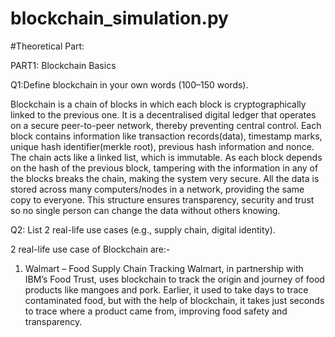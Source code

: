 # blockchain_simulation.py
#Theoretical Part:  

PART1: Blockchain Basics  


Q1:Define blockchain in your own words (100–150 words).  

Blockchain is a chain of blocks in which each block is cryptographically linked to the previous one. It is a decentralised digital ledger that operates on a secure peer-to-peer network, thereby preventing central control. Each block contains information like transaction records(data), timestamp marks, unique hash identifier(merkle root), previous hash information and nonce. The chain acts like a linked list, which is immutable. As each block depends on the hash of the previous block, tampering with the information in any of the blocks breaks the chain, making the system very secure. All the data is stored across many computers/nodes in a network, providing the same copy to everyone. This structure ensures transparency, security and trust so no single person can change the data without others knowing.


Q2: List 2 real-life use cases (e.g., supply chain, digital identity).  

2 real-life use case of Blockchain are:-
1. Walmart – Food Supply Chain Tracking
Walmart, in partnership with IBM’s Food Trust, uses blockchain to track the origin and journey of food products like mangoes and pork.
Earlier, it used to take days to trace contaminated food, but with the help of blockchain, it takes just seconds to trace where a product came from, improving food safety and transparency.




